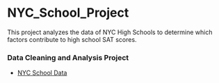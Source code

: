 # NYC_School_Project

This project analyzes the data of NYC High Schools to determine which factors contribute to high school SAT scores.

### Data Cleaning and Analysis Project
- [NYC School Data](https://github.com/bikkanda/guided_projects/blob/ca215c730139668953fefda09d675fede2ab1a88/NYC%20School%20Data%20Project.ipynb)
